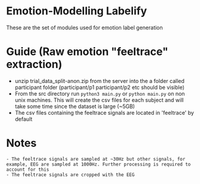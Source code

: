 # Emotion-Modelling Labelify

These are the set of modules used for emotion label generation

# Guide (Raw emotion "feeltrace" extraction)
- unzip trial_data_split-anon.zip from the server into the a folder called participant folder (participant/p1 participant/p2 etc should be visible)
- From the src directory run ```python3 main.py``` or ```python main.py``` on non unix machines. This will create the csv files for each subject and will take some time since the dataset is large (~5GB)
- The csv files containing the feeltrace signals are located in 'feeltrace' by default

# Notes
    - The feeltrace signals are sampled at ~30Hz but other signals, for example, EEG are sampled at 1000Hz. Further processing is required to account for this
    - The feeltrace signals are cropped with the EEG
